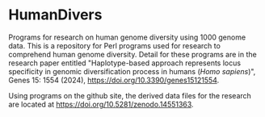 # HumanDivers
Programs for research on human genome diversity using 1000 genome data.
This is a repository for Perl programs used for research to comprehend human genome diversity.
Detail for these programs are in the research paper entitled "Haplotype-based approach represents locus specificity in genomic diversification process in humans (_Homo sapiens_)",
Genes 15: 1554 (2024),
https://doi.org/10.3390/genes15121554.

Using programs on the github site, the derived data files for the research are located at https://doi.org/10.5281/zenodo.14551363.
